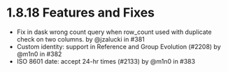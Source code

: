 # 1.8.18 Features and Fixes

* Fix in dask wrong count query when row\_count used with duplicate check on two columns. by @jzalucki in #381
* Custom identity: support in Reference and Group Evolution (#2208) by @m1n0 in #382
* ISO 8601 date: accept 24-hr times (#2133) by @m1n0 in #383
